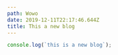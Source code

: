 ```yaml
---
path: Wowo
date: 2019-12-11T22:17:46.644Z
title: This a new blog
---
```

```js
console.log(`this is a new blog`);
```
